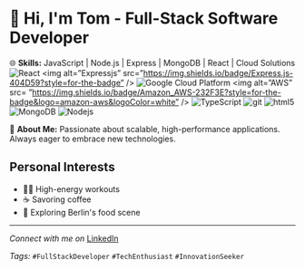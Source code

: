 # 👋 Hi, I'm Tom - Full-Stack Software Developer

🌐 **Skills:** JavaScript | Node.js | Express | MongoDB | React | Cloud Solutions
  <img alt="React" src="https://img.shields.io/badge/-React-45b8d8?style=flat-square&logo=react&logoColor=white" />
  <img alt=”Expressjs” src=”https://img.shields.io/badge/Express.js-404D59?style=for-the-badge” />
  <img alt="Google Cloud Platform" src="https://img.shields.io/badge/-Google_Cloud_Platform-1a73e8?style=flat-square&logo=google-cloud&logoColor=white" />
  <img alt=”AWS” src= ”https://img.shields.io/badge/Amazon_AWS-232F3E?style=for-the-badge&logo=amazon-aws&logoColor=white” />
  <img alt="TypeScript" src="https://img.shields.io/badge/-TypeScript-007ACC?style=flat-square&logo=typescript&logoColor=white" />
  <img alt="git" src="https://img.shields.io/badge/-Git-F05032?style=flat-square&logo=git&logoColor=white" />
  <img alt="html5" src="https://img.shields.io/badge/-HTML5-E34F26?style=flat-square&logo=html5&logoColor=white" />
  <img alt="MongoDB" src="https://img.shields.io/badge/-MongoDB-13aa52?style=flat-square&logo=mongodb&logoColor=white" />
  <img alt="Nodejs" src="https://img.shields.io/badge/-Nodejs-43853d?style=flat-square&logo=Node.js&logoColor=white" />




🚀 **About Me:** Passionate about scalable, high-performance applications. Always eager to embrace new technologies.

## Personal Interests
- 🏋️‍♂️ High-energy workouts
- ☕ Savoring coffee
- 🍴 Exploring Berlin's food scene

---

*Connect with me on* [LinkedIn](https://www.linkedin.com/in/progressivist-tom/)

*Tags:* `#FullStackDeveloper` `#TechEnthusiast` `#InnovationSeeker`
